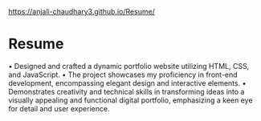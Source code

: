 https://anjali-chaudhary3.github.io/Resume/
# Resume


• Designed and crafted a dynamic portfolio website utilizing HTML, CSS, and JavaScript.
• The project showcases my proficiency in front-end development, encompassing elegant design and interactive
elements.
• Demonstrates creativity and technical skills in transforming ideas into a visually appealing and functional digital
portfolio, emphasizing a keen eye for detail and user experience.
